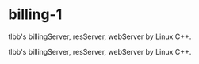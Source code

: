 # billing-1
tlbb's billingServer, resServer, webServer by Linux C++.


tlbb's billingServer, resServer, webServer by Linux C++.
